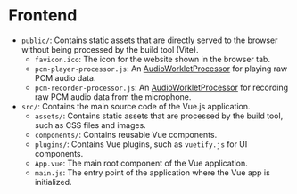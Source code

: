 
# Frontend
-   `public/`: Contains static assets that are directly served to the browser without being processed by the build tool (Vite).
    -   `favicon.ico`: The icon for the website shown in the browser tab.
    -   `pcm-player-processor.js`: An [AudioWorkletProcessor](https://developer.mozilla.org/en-US/docs/Web/API/AudioWorkletProcessor) for playing raw PCM audio data.
    -   `pcm-recorder-processor.js`: An [AudioWorkletProcessor](https://developer.mozilla.org/en-US/docs/Web/API/AudioWorkletProcessor) for recording raw PCM audio data from the microphone.
-   `src/`: Contains the main source code of the Vue.js application.
    -   `assets/`: Contains static assets that are processed by the build tool, such as CSS files and images.
    -   `components/`: Contains reusable Vue components.
    -   `plugins/`: Contains Vue plugins, such as `vuetify.js` for UI components.
    -   `App.vue`: The main root component of the Vue application.
    -   `main.js`: The entry point of the application where the Vue app is initialized.
